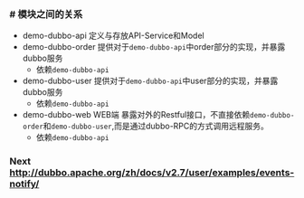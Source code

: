 ### # 模块之间的关系

* demo-dubbo-api 定义与存放API-Service和Model
* demo-dubbo-order 提供对于`demo-dubbo-api`中order部分的实现，并暴露dubbo服务
    * 依赖`demo-dubbo-api`
* demo-dubbo-user 提供对于`demo-dubbo-api`中user部分的实现，并暴露dubbo服务
    * 依赖`demo-dubbo-api`
* demo-dubbo-web WEB端 暴露对外的Restful接口，不直接依赖`demo-dubbo-order`和`demo-dubbo-user`,而是通过dubbo-RPC的方式调用远程服务。
    * 依赖`demo-dubbo-api`


### Next http://dubbo.apache.org/zh/docs/v2.7/user/examples/events-notify/